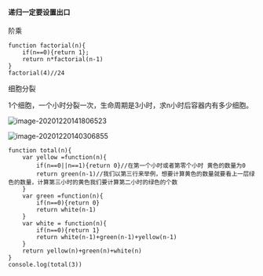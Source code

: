 #### 递归一定要设置出口

阶乘

```
function factorial(n){
	if(n==0){return 1};
	return n*factorial(n-1)
}
factorial(4)//24
```

细胞分裂

1个细胞，一个小时分裂一次，生命周期是3小时，求n小时后容器内有多少细胞。

![image-20201220141806523](C:\Users\d1063\AppData\Roaming\Typora\typora-user-images\image-20201220141806523.png)

![image-20201220140306855](C:\Users\d1063\AppData\Roaming\Typora\typora-user-images\image-20201220140306855.png)

```
function total(n){
	var yellow =function(n){
		if(n==0||n==1){return 0}//在第一个小时或者第零个小时 黄色的数量为0
		return green(n-1)//我们以第三行来举例，想要计算黄色的数量就要看上一层绿色的数量，计算第三小时的黄色我们要计算第二小时的绿色的个数
	}
	var green =function(n){
		if(n==0){return 0}
		return white(n-1)
	}
	var white = function(n){
		if(n==0){return 1}
		return white(n-1)+green(n-1)+yellow(n-1)
	}
	return yellow(n)+green(n)+white(n)
}
console.log(total(3))
```


